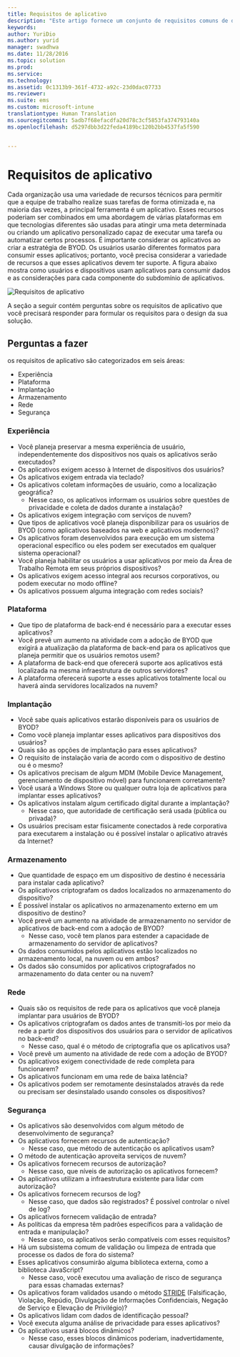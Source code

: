 ```yaml
---
title: Requisitos de aplicativo
description: "Este artigo fornece um conjunto de requisitos comuns de design para implantação de aplicativo que deve ser usado em um cenário Traga seu próprio dispositivo."
keywords: 
author: YuriDio
ms.author: yurid
manager: swadhwa
ms.date: 11/28/2016
ms.topic: solution
ms.prod: 
ms.service: 
ms.technology: 
ms.assetid: 0c1313b9-361f-4732-a92c-23d0dac07733
ms.reviewer: 
ms.suite: ems
ms.custom: microsoft-intune
translationtype: Human Translation
ms.sourcegitcommit: 5adb7f68efacdfa20d78c3cf5853fa374793140a
ms.openlocfilehash: d5297dbb3d22feda4189bc120b2bb4537fa5f590


---
```


# <a name="app-requirements"></a>Requisitos de aplicativo

Cada organização usa uma variedade de recursos técnicos para permitir que a equipe de trabalho realize suas tarefas de forma otimizada e, na maioria das vezes, a principal ferramenta é um aplicativo. Esses recursos poderiam ser combinados em uma abordagem de várias plataformas em que tecnologias diferentes são usadas para atingir uma meta determinada ou criando um aplicativo personalizado capaz de executar uma tarefa ou automatizar certos processos. É importante considerar os aplicativos ao criar a estratégia de BYOD. Os usuários usarão diferentes formatos para consumir esses aplicativos; portanto, você precisa considerar a variedade de recursos a que esses aplicativos devem ter suporte. A figura abaixo mostra como usuários e dispositivos usam aplicativos para consumir dados e as considerações para cada componente do subdomínio de aplicativos.

![Requisitos de aplicativo](./media/BYOD_Figure5.png)

A seção a seguir contém perguntas sobre os requisitos de aplicativo que você precisará responder para formular os requisitos para o design da sua solução.

## <a name="questions-to-ask"></a>Perguntas a fazer

os requisitos de aplicativo são categorizados em seis áreas:

- Experiência
- Plataforma
- Implantação
- Armazenamento
- Rede
- Segurança


### <a name="experience"></a>Experiência

- Você planeja preservar a mesma experiência de usuário, independentemente dos dispositivos nos quais os aplicativos serão executados?
- Os aplicativos exigem acesso à Internet de dispositivos dos usuários?
- Os aplicativos exigem entrada via teclado?
- Os aplicativos coletam informações de usuário, como a localização geográfica?
    - Nesse caso, os aplicativos informam os usuários sobre questões de privacidade e coleta de dados durante a instalação?
- Os aplicativos exigem integração com serviços de nuvem?
- Que tipos de aplicativos você planeja disponibilizar para os usuários de BYOD (como aplicativos baseados na web e aplicativos modernos)?
- Os aplicativos foram desenvolvidos para execução em um sistema operacional específico ou eles podem ser executados em qualquer sistema operacional?
- Você planeja habilitar os usuários a usar aplicativos por meio da Área de Trabalho Remota em seus próprios dispositivos?
- Os aplicativos exigem acesso integral aos recursos corporativos, ou podem executar no modo offline?
- Os aplicativos possuem alguma integração com redes sociais?


### <a name="platform"></a>Plataforma

- Que tipo de plataforma de back-end é necessário para a executar esses aplicativos?
- Você prevê um aumento na atividade com a adoção de BYOD que exigirá a atualização da plataforma de back-end para os aplicativos que planeja permitir que os usuários remotos usem?
- A plataforma de back-end que oferecerá suporte aos aplicativos está localizada na mesma infraestrutura de outros servidores?
- A plataforma oferecerá suporte a esses aplicativos totalmente local ou haverá ainda servidores localizados na nuvem?


### <a name="deployment"></a>Implantação

- Você sabe quais aplicativos estarão disponíveis para os usuários de BYOD?
- Como você planeja implantar esses aplicativos para dispositivos dos usuários?
- Quais são as opções de implantação para esses aplicativos?
- O requisito de instalação varia de acordo com o dispositivo de destino ou é o mesmo?
- Os aplicativos precisam de algum MDM (Mobile Device Management, gerenciamento de dispositivo móvel) para funcionarem corretamente?
- Você usará a Windows Store ou qualquer outra loja de aplicativos para implantar esses aplicativos?
- Os aplicativos instalam algum certificado digital durante a implantação?
    - Nesse caso, que autoridade de certificação será usada (pública ou privada)?
- Os usuários precisam estar fisicamente conectados à rede corporativa para executarem a instalação ou é possível instalar o aplicativo através da Internet?

### <a name="storage"></a>Armazenamento

- Que quantidade de espaço em um dispositivo de destino é necessária para instalar cada aplicativo?
- Os aplicativos criptografam os dados localizados no armazenamento do dispositivo?
- É possível instalar os aplicativos no armazenamento externo em um dispositivo de destino?
- Você prevê um aumento na atividade de armazenamento no servidor de aplicativos de back-end com a adoção de BYOD?
    - Nesse caso, você tem planos para estender a capacidade de armazenamento do servidor de aplicativos?
- Os dados consumidos pelos aplicativos estão localizados no armazenamento local, na nuvem ou em ambos?
- Os dados são consumidos por aplicativos criptografados no armazenamento do data center ou na nuvem?

### <a name="network"></a>Rede

- Quais são os requisitos de rede para os aplicativos que você planeja implantar para usuários de BYOD?
- Os aplicativos criptografam os dados antes de transmiti-los por meio da rede a partir dos dispositivos dos usuários para o servidor de aplicativos no back-end?
    - Nesse caso, qual é o método de criptografia que os aplicativos usa?
- Você prevê um aumento na atividade de rede com a adoção de BYOD?
- Os aplicativos exigem conectividade de rede completa para funcionarem?
- Os aplicativos funcionam em uma rede de baixa latência?
- Os aplicativos podem ser remotamente desinstalados através da rede ou precisam ser desinstalado usando consoles os dispositivos?

### <a name="security"></a>Segurança 

- Os aplicativos são desenvolvidos com algum método de desenvolvimento de segurança?
- Os aplicativos fornecem recursos de autenticação?
    - Nesse caso, que método de autenticação os aplicativos usam?
- O método de autenticação aproveita serviços de nuvem?
- Os aplicativos fornecem recursos de autorização?
    - Nesse caso, que níveis de autorização os aplicativos fornecem?
- Os aplicativos utilizam a infraestrutura existente para lidar com autorização?
- Os aplicativos fornecem recursos de log?
    - Nesse caso, que dados são registrados? É possível controlar o nível de log?
- Os aplicativos fornecem validação de entrada?
- As políticas da empresa têm padrões específicos para a validação de entrada e manipulação?
    - Nesse caso, os aplicativos serão compatíveis com esses requisitos?
- Há um subsistema comum de validação ou limpeza de entrada que processe os dados de fora do sistema?
- Esses aplicativos consumirão alguma biblioteca externa, como a biblioteca JavaScript?
    - Nesse caso, você executou uma avaliação de risco de segurança para essas chamadas externas?
- Os aplicativos foram validados usando o método [STRIDE](https://msdn.microsoft.com/library/ee823878.aspx) (Falsificação, Violação, Repúdio, Divulgação de Informações Confidenciais, Negação de Serviço e Elevação de Privilégio)?
- Os aplicativos lidam com dados de identificação pessoal?
- Você executa alguma análise de privacidade para esses aplicativos?
- Os aplicativos usará blocos dinâmicos?
    - Nesse caso, esses blocos dinâmicos poderiam, inadvertidamente, causar divulgação de informações?




<!--HONumber=Nov16_HO4-->


